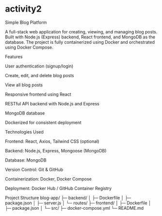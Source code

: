 # activity2
Simple Blog Platform

A full-stack web application for creating, viewing, and managing blog posts. Built with Node.js (Express) backend, React frontend, and MongoDB as the database. The project is fully containerized using Docker and orchestrated using Docker Compose.

Features

User authentication (signup/login)

Create, edit, and delete blog posts

View all blog posts

Responsive frontend using React

RESTful API backend with Node.js and Express

MongoDB database

Dockerized for consistent deployment

Technologies Used

Frontend: React, Axios, Tailwind CSS (optional)

Backend: Node.js, Express, Mongoose (MongoDB)

Database: MongoDB

Version Control: Git & GitHub

Containerization: Docker, Docker Compose

Deployment: Docker Hub / GitHub Container Registry

Project Structure
blog-app/
├─ backend/
│  ├─ Dockerfile
│  ├─ package.json
│  ├─ server.js
│  └─ routes/
├─ frontend/
│  ├─ Dockerfile
│  ├─ package.json
│  └─ src/
├─ docker-compose.yml
└─ README.md
